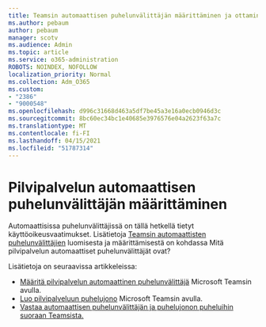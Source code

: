 ```yaml
---
title: Teamsin automaattisen puhelunvälittäjän määrittäminen ja ottaminen käyttöön
ms.author: pebaum
author: pebaum
manager: scotv
ms.audience: Admin
ms.topic: article
ms.service: o365-administration
ROBOTS: NOINDEX, NOFOLLOW
localization_priority: Normal
ms.collection: Adm_O365
ms.custom:
- "2386"
- "9000548"
ms.openlocfilehash: d996c31668d463a5df7be45a3e16a0ecb0946d3c
ms.sourcegitcommit: 8bc60ec34bc1e40685e3976576e04a2623f63a7c
ms.translationtype: MT
ms.contentlocale: fi-FI
ms.lasthandoff: 04/15/2021
ms.locfileid: "51787314"
---
```

# <a name="set-up-a-cloud-auto-attendant"></a>Pilvipalvelun automaattisen puhelunvälittäjän määrittäminen

Automaattisissa puhelunvälittäjissä on tällä hetkellä tietyt käyttöoikeusvaatimukset. Lisätietoja [Teamsin automaattisten puhelunvälittäjien](https://docs.microsoft.com/microsoftteams/what-are-phone-system-auto-attendants) luomisesta ja määrittämisestä on kohdassa Mitä pilvipalvelun automaattiset puhelunvälittäjät ovat? 

Lisätietoja on seuraavissa artikkeleissa:

- [Määritä pilvipalvelun automaattinen puhelunvälittäjä](https://docs.microsoft.com/microsoftteams/create-a-phone-system-auto-attendant) Microsoft Teamsin avulla. 
- [Luo pilvipalveluun puhelujono](https://docs.microsoft.com/microsoftteams/create-a-phone-system-call-queue) Microsoft Teamsin avulla. 
- [Vastaa automaattisen puhelunvälittäjän ja puhelujonon puheluihin suoraan Teamsista.](https://docs.microsoft.com/microsoftteams/answer-auto-attendant-and-call-queue-calls) 